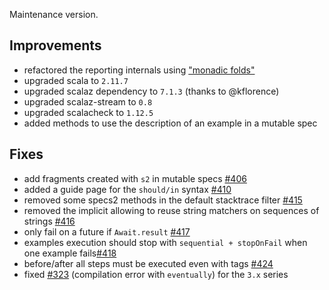 Maintenance version.

## Improvements

 * refactored the reporting internals using ["monadic folds"](http://github.com/ambiata/origami)
 * upgraded scala to `2.11.7`
 * upgraded scalaz dependency to `7.1.3` (thanks to @kflorence)
 * upgraded scalaz-stream to `0.8`
 * upgraded scalacheck to `1.12.5`
 * added methods to use the description of an example in a mutable spec
 
## Fixes 

 * add fragments created with `s2` in mutable specs [#406](http://github.com/etorreborre/specs2/issues/406)
 * added a guide page for the `should/in` syntax [#410](http://github.com/etorreborre/specs2/issues/410)
 * removed some specs2 methods in the default stacktrace filter [#415](http://github.com/etorreborre/specs2/issues/415)
 * removed the implicit allowing to reuse string matchers on sequences of strings [#416](http://github.com/etorreborre/specs2/issues/416)
 * only fail on a future if `Await.result` [#417](http://github.com/etorreborre/specs2/issues/417)
 * examples execution should stop with `sequential + stopOnFail` when one example fails[#418](http://github.com/etorreborre/specs2/issues/418)
 * before/after all steps must be executed even with tags [#424](http://github.com/etorreborre/specs2/issues/424)
 * fixed [#323](http://github.com/etorreborre/specs2/issues/323) (compilation error with `eventually`) for the `3.x` series

